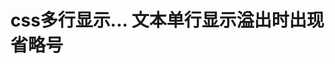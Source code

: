 # css多行显示...    文本单行显示溢出时出现省略号

<template>
  <demo :codeStr="str">
    <div></div>
  </demo>
</template>

<script>
  export default {
    data() {
      return {
        str: `
          <style>
          
              // css多行显示...
              .container{ 
                overflow: hidden;
                display: -webkit-box;
                text-overflow: ellipsis;
                -webkit-line-clamp: 2; /* 2 表示两行出现。。。 ，这个是行数*/
                -webkit-box-orient: vertical;
              }
              // 单行显示

              scroll-view{ 
               white-space: nowrap;
                overflow: hidden;
                text-overflow: ellipsis;
              }
          <\/style>
        `
      }
    }
  }
</script>